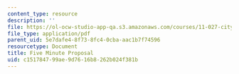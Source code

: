 ```yaml
---
content_type: resource
description: ''
file: https://ol-ocw-studio-app-qa.s3.amazonaws.com/courses/11-027-city-to-city-comparing-researching-and-writing-about-cities-new-orleans-spring-2011/c151784799ae9d7616b8262b024f381b_MIT11_027S11_presentation.pdf
file_type: application/pdf
parent_uid: 5e7dafe4-8f73-8fc4-0cba-aac1b7f74596
resourcetype: Document
title: Five Minute Proposal
uid: c1517847-99ae-9d76-16b8-262b024f381b
---
```

